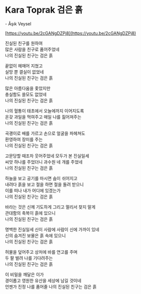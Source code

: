 # Kara Toprak 검은 흙

\- Âşık Veysel

[https://youtu.be/2cGANgDZPj8](https://youtu.be/2cGANgDZPj8)

진실된 친구를 원하여  
많은 사람을 친구로 품어주었네  
나의 진실된 친구는 검은 흙

끝없이 헤매어 지쳤고  
실망 뿐 결실이 없었네  
나의 진실된 친구는 검은 흙

많은 아름다움을 좇았지만  
충실함도 쓸모도 없었네  
나의 진실된 친구는 검은 흙

나의 혈통이 태초에서 오늘에까지 이어지도록  
온갖 과일을 먹여주고 매일 나를 짊어져주는  
나의 진실된 친구는 검은 흙

곡괭이로 배를 가르고 손으로 얼굴을 파헤쳐도  
환영하여 장미를 주는  
나의 진실된 친구는 검은 흙

고문당할 때조차 웃어주었네 모두가 본 진실일세  
씨앗 하나를 주었더니 과수원 네 개를 주었네  
나의 진실된 친구는 검은 흙

하늘을 보고 공기를 마시면 숨이 쉬어지고  
내려다 흙을 보고 절을 하면 절을 돌려 받으니  
이를 떠나 내가 어디에 있겠는가  
나의 진실된 친구는 검은 흙

바라는 것은 신께 기도하게 그리고 멀리서 찾지 말게  
관대함의 축복이 흙에 있으니  
나의 진실된 친구는 검은 흙

명백한 진실일세 신이 사람에 사람이 신에 가까이 있네  
신의 숨겨진 보물은 흙 속에 있으니  
나의 진실된 친구는 검은 흙

허물을 덮어주고 상처에 바를 연고를 주며  
두 팔 벌려 나를 기다려주는  
나의 진실된 친구는 검은 흙

이 비밀을 깨달은 이가  
경이롭고 영원한 유산을 세상에 남길 것이네  
언젠가 진정 나를 품어줄 나의 진실된 친구는 검은 흙
